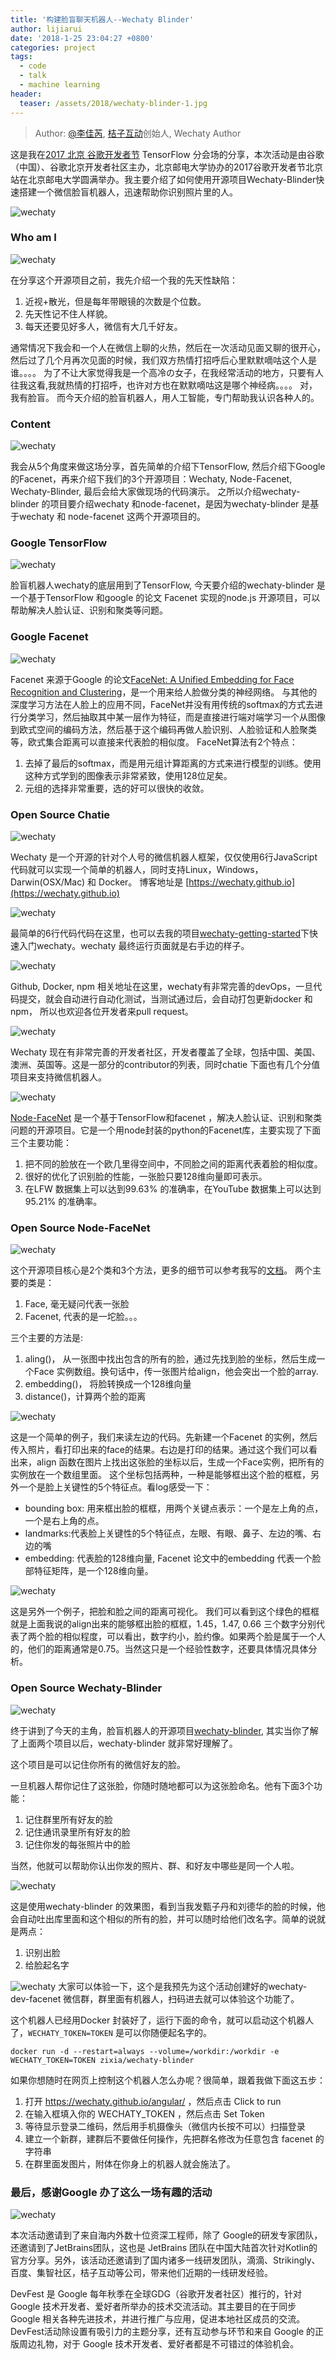 ```yaml
---
title: '构建脸盲聊天机器人--Wechaty Blinder'
author: lijiarui
date: '2018-1-25 23:04:27 +0800'
categories: project
tags:
  - code
  - talk
  - machine learning
header:
  teaser: /assets/2018/wechaty-blinder-1.jpg
---
```


> Author: [@李佳芮](github.com/lijiarui), [桔子互动](botorange.com)创始人, Wechaty Author

这是我在[2017 北京 谷歌开发者节](http://www.itdks.com/eventlist/detail/1627) TensorFlow 分会场的分享，本次活动是由谷歌（中国）、谷歌北京开发者社区主办，北京邮电大学协办的2017谷歌开发者节北京站在北京邮电大学圆满举办。我主要介绍了如何使用开源项目Wechaty-Blinder快速搭建一个微信脸盲机器人，迅速帮助你识别照片里的人。

![wechaty](/assets/2018/wechaty-blinder-1.jpg)

<!--more-->

### Who am I

![wechaty](/assets/2018/wechaty-blinder-2.jpg)

在分享这个开源项目之前，我先介绍一个我的先天性缺陷：

1. 近视+散光，但是每年带眼镜的次数是个位数。
2. 先天性记不住人样貌。
3. 每天还要见好多人，微信有大几千好友。

通常情况下我会和一个人在微信上聊的火热，然后在一次活动见面又聊的很开心，然后过了几个月再次见面的时候，我们双方热情打招呼后心里默默嘀咕这个人是谁。。。。
为了不让大家觉得我是一个高冷の女子，在我经常活动的地方，只要有人往我这看,我就热情的打招呼，也许对方也在默默嘀咕这是哪个神经病。。。。
对，我有脸盲。
而今天介绍的脸盲机器人，用人工智能，专门帮助我认识各种人的。

### Content

![wechaty](/assets/2018/wechaty-blinder-3.jpg)

我会从5个角度来做这场分享，首先简单的介绍下TensorFlow, 然后介绍下Google 的Facenet，再来介绍下我们的3个开源项目：Wechaty, Node-Facenet, Wechaty-Blinder, 最后会给大家做现场的代码演示。
之所以介绍wechaty-blinder 的项目要介绍wechaty 和node-facenet，是因为wechaty-blinder 是基于wechaty 和 node-facenet 这两个开源项目的。

### Google TensorFlow

![wechaty](/assets/2018/wechaty-blinder-4.jpg)

脸盲机器人wechaty的底层用到了TensorFlow, 今天要介绍的wechaty-blinder 是一个基于TensorFlow 和google 的论文 Facenet 实现的node.js 开源项目，可以帮助解决人脸认证、识别和聚类等问题。

### Google Facenet

![wechaty](/assets/2018/wechaty-blinder-5.jpg)

Facenet 来源于Google 的论文[FaceNet: A Unified Embedding for Face Recognition and Clustering](https://arxiv.org/abs/1503.03832)，是一个用来给人脸做分类的神经网络。
与其他的深度学习方法在人脸上的应用不同，FaceNet并没有用传统的softmax的方式去进行分类学习，然后抽取其中某一层作为特征，而是直接进行端对端学习一个从图像到欧式空间的编码方法，然后基于这个编码再做人脸识别、人脸验证和人脸聚类等，欧式集合距离可以直接来代表脸的相似度。
FaceNet算法有2个特点：

1. 去掉了最后的softmax，而是用元组计算距离的方式来进行模型的训练。使用这种方式学到的图像表示非常紧致，使用128位足矣。
2. 元组的选择非常重要，选的好可以很快的收敛。

### Open Source Chatie

![wechaty](/assets/2018/wechaty-blinder-6.jpg)

Wechaty 是一个开源的针对个人号的微信机器人框架，仅仅使用6行JavaScript代码就可以实现一个简单的机器人，同时支持Linux，Windows，Darwin(OSX/Mac) 和 Docker。
博客地址是 [https://wechaty.github.io](https://wechaty.github.io)

![wechaty](/assets/2018/wechaty-blinder-7.jpg)

最简单的6行代码代码在这里，也可以去我的项目[wechaty-getting-started](https://github.com/lijiarui/wechaty-getting-started.git)下快速入门wechaty。wechaty 最终运行页面就是右手边的样子。

![wechaty](/assets/2018/wechaty-blinder-8.jpg)

Github, Docker, npm 相关地址在这里，wechaty有非常完善的devOps，一旦代码提交，就会自动进行自动化测试，当测试通过后，会自动打包更新docker 和npm， 所以也欢迎各位开发者来pull request。

![wechaty](/assets/2018/wechaty-blinder-9.jpg)

Wechaty 现在有非常完善的开发者社区，开发者覆盖了全球，包括中国、美国、澳洲、英国等。这是一部分的contributor的列表，同时chatie 下面也有几个分值项目来支持微信机器人。

![wechaty](/assets/2018/wechaty-blinder-10.jpg)

[Node-FaceNet](https://npmjs.com/package/facenet) 是一个基于TensorFlow和facenet ，解决人脸认证、识别和聚类问题的开源项目。它是一个用node封装的python的Facenet库，主要实现了下面三个主要功能：

1. 把不同的脸放在一个欧几里得空间中，不同脸之间的距离代表着脸的相似度。
2. 很好的优化了识别脸的性能，一张脸只要128维向量即可表示。
3. 在LFW 数据集上可以达到99.63% 的准确率，在YouTube 数据集上可以达到95.21% 的准确率。

### Open Source Node-FaceNet

![wechaty](/assets/2018/wechaty-blinder-11.jpg)

这个开源项目核心是2个类和3个方法，更多的细节可以参考我写的[文档](http://www.zixia.net/node-facenet)。
两个主要的类是：

1. Face, 毫无疑问代表一张脸
2. Facenet, 代表的是一坨脸。。。

三个主要的方法是:

1. aling()， 从一张图中找出包含的所有的脸，通过先找到脸的坐标，然后生成一个Face 实例数组。换句话中，传一张图片给align，他会突出一个脸的array.
2. embedding()， 将脸转换成一个128维向量
3. distance()，计算两个脸的距离

![wechaty](/assets/2018/wechaty-blinder-12.jpg)

这是一个简单的例子，我们来读左边的代码。先新建一个Facenet 的实例，然后传入照片，看打印出来的face的结果。右边是打印的结果。通过这个我们可以看出来，align 函数在图片上找出这张脸的坐标以后，生成一个Face实例，把所有的实例放在一个数组里面。 这个坐标包括两种，一种是能够框出这个脸的框框，另外一个是脸上关键性的5个特征点。看log感受一下：

* bounding box: 用来框出脸的框框，用两个关键点表示：一个是左上角的点，一个是右上角的点。
* landmarks:代表脸上关键性的5个特征点，左眼、有眼、鼻子、左边的嘴、右边的嘴
* embedding: 代表脸的128维向量, Facenet 论文中的embedding 代表一个脸部特征矩阵，是一个128维向量。

![wechaty](/assets/2018/wechaty-blinder-13.jpg)

这是另外一个例子，把脸和脸之间的距离可视化。
我们可以看到这个绿色的框框就是上面我说的align出来的能够框出脸的框框，1.45，1.47, 0.66 三个数字分别代表了两个脸的相似程度，可以看出，数字约小，脸约像。如果两个脸是属于一个人的，他们的距离通常是0.75。当然这只是一个经验性数字，还要具体情况具体分析。

### Open Source Wechaty-Blinder

![wechaty](/assets/2018/wechaty-blinder-14.jpg)

终于讲到了今天的主角，脸盲机器人的开源项目[wechaty-blinder](https://github.com/huan/wechaty-blinder), 其实当你了解了上面两个项目以后，wechaty-blinder 就非常好理解了。

这个项目是可以记住你所有的微信好友的脸。

一旦机器人帮你记住了这张脸，你随时随地都可以为这张脸命名。他有下面3个功能：

1. 记住群里所有好友的脸
2. 记住通讯录里所有好友的脸
3. 记住你发的每张照片中的脸

当然，他就可以帮助你认出你发的照片、群、和好友中哪些是同一个人啦。

![wechaty](/assets/2018/wechaty-blinder-15.jpg)

这是使用wechaty-blinder 的效果图，看到当我发甄子丹和刘德华的脸的时候，他会自动吐出库里面和这个相似的所有的脸，并可以随时给他们改名字。简单的说就是两点：

1. 识别出脸
2. 给脸起名字

![wechaty](/assets/2018/wechaty-blinder-16.jpg)
大家可以体验一下，这个是我预先为这个活动创建好的wechaty-dev-facenet 微信群，群里面有机器人，扫码进去就可以体验这个功能了。

这个机器人已经用Docker 封装好了，运行下面的命令，就可以启动这个机器人了，`WECHATY_TOKEN=TOKEN` 是可以你随便起名字的。

```shell
docker run -d --restart=always --volume=/workdir:/workdir -e WECHATY_TOKEN=TOKEN zixia/wechaty-blinder
```

如果你想随时在网页上控制这个机器人怎么办呢？很简单，跟着我做下面这五步：

1. 打开 <https://wechaty.github.io/angular/> ，然后点击 Click to run
2. 在输入框填入你的 WECHATY_TOKEN ，然后点击 Set Token
3. 等待显示登录二维码，然后用手机摄像头（微信内长按不可以）扫描登录
4. 建立一个新群，建群后不要做任何操作，先把群名修改为任意包含 facenet 的字符串
5. 在群里面发图片，附体在你身上的机器人就会施法了。

### 最后，感谢Google 办了这么一场有趣的活动

![wechaty](/assets/2018/wechaty-blinder-17.jpeg)

本次活动邀请到了来自海内外数十位资深工程师，除了 Google的研发专家团队，还邀请到了JetBrains团队，这也是 JetBrains 团队在中国大陆首次针对Kotlin的官方分享。另外，该活动还邀请到了国内诸多一线研发团队，滴滴、Strikingly、百度、集智社区，桔子互动等公司，带来他们近期的一线研发经验。

DevFest 是 Google 每年秋季在全球GDG（谷歌开发者社区）推行的，针对 Google 技术开发者、爱好者所举办的技术交流活动。其主要目的在于同步 Google 相关各种先进技术，并进行推广与应用，促进本地社区成员的交流。DevFest活动除设置有吸引力的主题分享，还有互动参与环节和来自 Google 的正版周边礼物，对于 Google 技术开发者、爱好者都是不可错过的体验机会。
